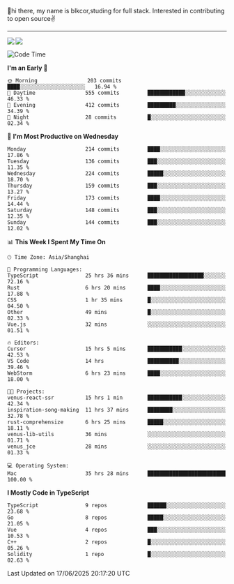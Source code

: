 👋hi there, my name is blkcor,studing for full stack.
Interested in contributing to open source✌️

<hr/>

![](https://github-readme-stats.vercel.app/api?username=blkcor)
<a href="https://github.com/blkcor/github-readme-stats">
    <img align="left" src="https://github-readme-stats.vercel.app/api/top-langs/?username=blkcor&hide=jupyter%20notebook,shaderlab,tex,c%23&langs_count=9" />
</a>


<!--START_SECTION:waka-->
![Code Time](http://img.shields.io/badge/Code%20Time-2%2C133%20hrs%207%20mins-blue)

**I'm an Early 🐤** 

```text
🌞 Morning                203 commits         ████░░░░░░░░░░░░░░░░░░░░░   16.94 % 
🌆 Daytime                555 commits         ████████████░░░░░░░░░░░░░   46.33 % 
🌃 Evening                412 commits         █████████░░░░░░░░░░░░░░░░   34.39 % 
🌙 Night                  28 commits          █░░░░░░░░░░░░░░░░░░░░░░░░   02.34 % 
```
📅 **I'm Most Productive on Wednesday** 

```text
Monday                   214 commits         ████░░░░░░░░░░░░░░░░░░░░░   17.86 % 
Tuesday                  136 commits         ███░░░░░░░░░░░░░░░░░░░░░░   11.35 % 
Wednesday                224 commits         █████░░░░░░░░░░░░░░░░░░░░   18.70 % 
Thursday                 159 commits         ███░░░░░░░░░░░░░░░░░░░░░░   13.27 % 
Friday                   173 commits         ████░░░░░░░░░░░░░░░░░░░░░   14.44 % 
Saturday                 148 commits         ███░░░░░░░░░░░░░░░░░░░░░░   12.35 % 
Sunday                   144 commits         ███░░░░░░░░░░░░░░░░░░░░░░   12.02 % 
```


📊 **This Week I Spent My Time On** 

```text
🕑︎ Time Zone: Asia/Shanghai

💬 Programming Languages: 
TypeScript               25 hrs 36 mins      ██████████████████░░░░░░░   72.16 % 
Rust                     6 hrs 20 mins       ████░░░░░░░░░░░░░░░░░░░░░   17.88 % 
CSS                      1 hr 35 mins        █░░░░░░░░░░░░░░░░░░░░░░░░   04.50 % 
Other                    49 mins             █░░░░░░░░░░░░░░░░░░░░░░░░   02.33 % 
Vue.js                   32 mins             ░░░░░░░░░░░░░░░░░░░░░░░░░   01.51 % 

🔥 Editors: 
Cursor                   15 hrs 5 mins       ███████████░░░░░░░░░░░░░░   42.53 % 
VS Code                  14 hrs              ██████████░░░░░░░░░░░░░░░   39.46 % 
WebStorm                 6 hrs 23 mins       ████░░░░░░░░░░░░░░░░░░░░░   18.00 % 

🐱‍💻 Projects: 
venus-react-ssr          15 hrs 1 min        ███████████░░░░░░░░░░░░░░   42.34 % 
inspiration-song-making  11 hrs 37 mins      ████████░░░░░░░░░░░░░░░░░   32.78 % 
rust-comprehensize       6 hrs 25 mins       █████░░░░░░░░░░░░░░░░░░░░   18.11 % 
venus-lib-utils          36 mins             ░░░░░░░░░░░░░░░░░░░░░░░░░   01.71 % 
venus_jce                28 mins             ░░░░░░░░░░░░░░░░░░░░░░░░░   01.33 % 

💻 Operating System: 
Mac                      35 hrs 28 mins      █████████████████████████   100.00 % 
```

**I Mostly Code in TypeScript** 

```text
TypeScript               9 repos             ██████░░░░░░░░░░░░░░░░░░░   23.68 % 
Go                       8 repos             █████░░░░░░░░░░░░░░░░░░░░   21.05 % 
Vue                      4 repos             ███░░░░░░░░░░░░░░░░░░░░░░   10.53 % 
C++                      2 repos             █░░░░░░░░░░░░░░░░░░░░░░░░   05.26 % 
Solidity                 1 repo              █░░░░░░░░░░░░░░░░░░░░░░░░   02.63 % 
```




 Last Updated on 17/06/2025 20:17:20 UTC
<!--END_SECTION:waka-->


